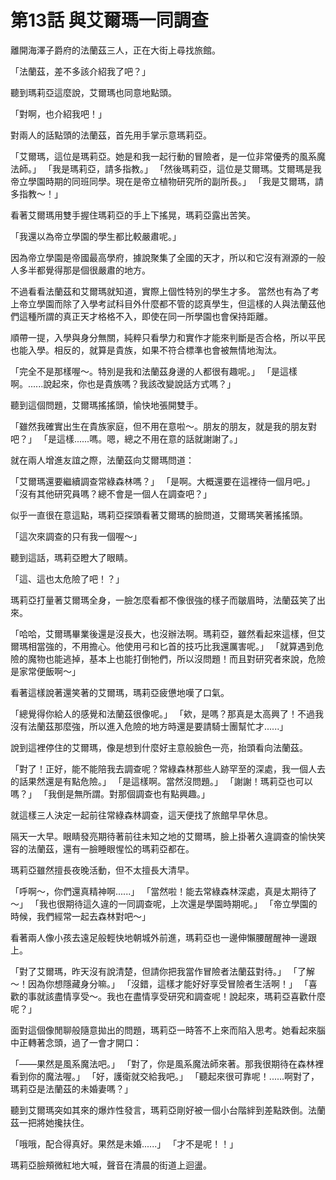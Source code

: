 # 第13話 與艾爾瑪一同調查

離開海澤子爵府的法蘭茲三人，正在大街上尋找旅館。

「法蘭茲，差不多該介紹我了吧？」

聽到瑪莉亞這麼說，艾爾瑪也同意地點頭。

「對啊，也介紹我吧！」

對兩人的話點頭的法蘭茲，首先用手掌示意瑪莉亞。

「艾爾瑪，這位是瑪莉亞。她是和我一起行動的冒險者，是一位非常優秀的風系魔法師。」
「我是瑪莉亞，請多指教。」
「然後瑪莉亞，這位是艾爾瑪。艾爾瑪是我帝立學園時期的同班同學。現在是帝立植物研究所的副所長。」
「我是艾爾瑪，請多指教～！」

看著艾爾瑪用雙手握住瑪莉亞的手上下搖晃，瑪莉亞露出苦笑。

「我還以為帝立學園的學生都比較嚴肅呢。」

因為帝立學園是帝國最高學府，據說聚集了全國的天才，所以和它沒有淵源的一般人多半都覺得那是個很嚴肅的地方。

不過看看法蘭茲和艾爾瑪就知道，實際上個性特別的學生才多。
當然也有為了考上帝立學園而除了入學考試科目外什麼都不管的認真學生，但這樣的人與法蘭茲他們這種所謂的真正天才格格不入，即使在同一所學園也會保持距離。

順帶一提，入學與身分無關，純粹只看學力和實作才能來判斷是否合格，所以平民也能入學。相反的，就算是貴族，如果不符合標準也會被無情地淘汰。

「完全不是那樣喔～。特別是我和法蘭茲身邊的人都很有趣呢。」
「是這樣啊。......說起來，你也是貴族嗎？我該改變說話方式嗎？」

聽到這個問題，艾爾瑪搖搖頭，愉快地張開雙手。

「雖然我確實出生在貴族家庭，但不用在意啦～。朋友的朋友，就是我的朋友對吧？」
「是這樣......嗎。嗯，總之不用在意的話就謝謝了。」

就在兩人增進友誼之際，法蘭茲向艾爾瑪問道：

「艾爾瑪還要繼續調查常綠森林嗎？」
「是啊。大概還要在這裡待一個月吧。」
「沒有其他研究員嗎？總不會是一個人在調查吧？」

似乎一直很在意這點，瑪莉亞探頭看著艾爾瑪的臉問道，艾爾瑪笑著搖搖頭。

「這次來調查的只有我一個喔～」

聽到這話，瑪莉亞瞪大了眼睛。

「這、這也太危險了吧！？」

瑪莉亞打量著艾爾瑪全身，一臉怎麼看都不像很強的樣子而皺眉時，法蘭茲笑了出來。

「哈哈，艾爾瑪畢業後還是沒長大，也沒辦法啊。瑪莉亞，雖然看起來這樣，但艾爾瑪相當強的，不用擔心。他使用弓和匕首的技巧比我還厲害呢。」
「就算遇到危險的魔物也能逃掉，基本上也能打倒牠們，所以沒問題！而且對研究者來說，危險是家常便飯啊～」

看著這樣說著還笑著的艾爾瑪，瑪莉亞疲憊地嘆了口氣。

「總覺得你給人的感覺和法蘭茲很像呢。」
「欸，是嗎？那真是太高興了！不過我沒有法蘭茲那麼強，所以進入危險的地方時還是要請騎士團幫忙才......」

說到這裡停住的艾爾瑪，像是想到什麼好主意般臉色一亮，抬頭看向法蘭茲。

「對了！正好，能不能陪我去調查呢？常綠森林那些人跡罕至的深處，我一個人去的話果然還是有點危險。」
「是這樣啊。當然沒問題。」
「謝謝！瑪莉亞也可以嗎？」
「我倒是無所謂。對那個調查也有點興趣。」

就這樣三人決定一起前往常綠森林調查，這天便找了旅館早早休息。

隔天一大早。眼睛發亮期待著前往未知之地的艾爾瑪，臉上掛著久違調查的愉快笑容的法蘭茲，還有一臉睡眼惺忪的瑪莉亞都在。

瑪莉亞雖然擅長夜晚活動，但不太擅長大清早。

「呼啊～，你們還真精神啊......」
「當然啦！能去常綠森林深處，真是太期待了～」
「我也很期待這久違的一同調查呢，上次還是學園時期呢。」
「帝立學園的時候，我們經常一起去森林對吧～」

看著兩人像小孩去遠足般輕快地朝城外前進，瑪莉亞也一邊伸懶腰醒醒神一邊跟上。

「對了艾爾瑪，昨天沒有說清楚，但請你把我當作冒險者法蘭茲對待。」
「了解～！因為你想隱藏身分嘛。」
「沒錯，這樣才能好好享受冒險者生活啊！」
「喜歡的事就該盡情享受～。我也在盡情享受研究和調查呢！說起來，瑪莉亞喜歡什麼呢？」

面對這個像閒聊般隨意拋出的問題，瑪莉亞一時答不上來而陷入思考。她看起來腦中正轉著念頭，過了一會才開口：

「——果然是風系魔法吧。」
「對了，你是風系魔法師來著。那我很期待在森林裡看到你的魔法喔。」
「好，護衛就交給我吧。」
「聽起來很可靠呢！......啊對了，瑪莉亞是法蘭茲的未婚妻嗎？」

聽到艾爾瑪突如其來的爆炸性發言，瑪莉亞剛好被一個小台階絆到差點跌倒。法蘭茲一把將她攙扶住。

「哦哦，配合得真好。果然是未婚......」
「才不是呢！！」

瑪莉亞臉頰微紅地大喊，聲音在清晨的街道上迴盪。